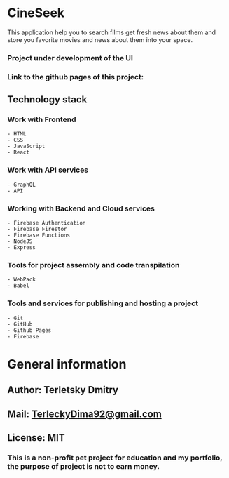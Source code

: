 # CineSeek

This application help you to search films get fresh news about them and store you favorite movies and news about them into your space.

### Project under development of the UI
### Link to the github pages of this project:

## Technology stack
### Work with Frontend
    - HTML
    - CSS
    - JavaScript
    - React

### Work with API services
    - GraphQL
    - API

### Working with Backend and Cloud services
    - Firebase Authentication
    - Firebase Firestor
    - Firebase Functions
    - NodeJS
    - Express

### Tools for project assembly and code transpilation
    - WebPack
    - Babel

### Tools and services for publishing and hosting a project
    - Git
    - GitHub
    - Github Pages
    - Firebase

# General information
## Author: Terletsky Dmitry
## Mail: TerleckyDima92@gmail.com
## License: MIT
### This is a non-profit pet project for education and my portfolio, the purpose of project is not to earn money.
